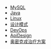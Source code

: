
- [MySQL](MySQL.md)
- [Java](Java.md)
- [Linux](Linux.md)
- [设计模式](设计模式.md)
- [DevOps](DevOps.md)
- [ApiDesign](https://cloud.google.com/apis/design)
- [奥密克戎治疗方案](奥密克戎治疗方案.md)

[//]: # (# 后端)

[//]: # (- [Activiti7]&#40;back/Activiti7.md&#41;)

[//]: # (- [Bio]&#40;back/Bio.md&#41;)

[//]: # (- [Nio]&#40;back/Nio.md&#41;)

[//]: # (- [Netty]&#40;back/Netty.md&#41;)

[//]: # (- [JavaHtml转PDF]&#40;back/HtmlToPdf.md&#41;)

[//]: # (- [Java实现C#TrippleDES加解密]&#40;back/JavaImplTrippleDES.md&#41;)

[//]: # (- [Java反射]&#40;back/JavaReflex.md&#41;)

[//]: # (- [MyBatis]&#40;back/MyBatis.md&#41;)

[//]: # (- [SpringMVC]&#40;back/SpringMVC.md&#41;)

[//]: # (- [SpringDataJpa]&#40;back/SpringDataJpa.md&#41;)

[//]: # (- [Zookeeper]&#40;back/Zookeeper.md&#41;)

[//]: # (- [FreeMarker]&#40;back/FreeMarker.md&#41;)

[//]: # (- [Tomcat7性能优化]&#40;back/Tomcat7性能优化.md&#41;)

[//]: # ()
[//]: # (## 消息中间件)

[//]: # ()
[//]: # (- [RabbitMQ]&#40;back/RabbitMQ.md&#41;)

[//]: # (- [RocketMQ]&#40;back/RocketMQ.md&#41;)

[//]: # (- [ActiveMQ]&#40;back/ActiveMQ.md&#41;)

[//]: # ()
[//]: # (## 数据存储)

[//]: # ()
[//]: # (- [MySQL]&#40;back/MySQL.md&#41;)

[//]: # (- [Redis]&#40;back/Redis.md&#41;)

[//]: # (- [MongoDB]&#40;back/MongoDB.md&#41;)

[//]: # (- [ElasticSearch]&#40;back/ElasticSearch.md&#41;)

[//]: # (- [Solr]&#40;back/Solr.md&#41;)

[//]: # (- [FastDFS]&#40;back/FastDFS.md&#41;)

[//]: # ()
[//]: # (## 微服务)

[//]: # ()
[//]: # (- [初识SpringCloud]&#40;back/spring-cloud/InitSpringCloud.md&#41;)

[//]: # (- [Ribbon]&#40;back/spring-cloud/Ribbon.md&#41;)

[//]: # (- [Hystrix]&#40;back/spring-cloud/Hystrix.md&#41;)

[//]: # (- [OpenFeign]&#40;back/spring-cloud/SpringCloudOpenFeign.md&#41;)

[//]: # (- [Gateway]&#40;back/spring-cloud/SpringCloudGateway.md&#41;)

[//]: # (- [Config]&#40;back/spring-cloud/SpringCloudConfig.md&#41;)

[//]: # (- [Alibaba Nacos]&#40;back/spring-cloud/SpringCloudAlibabaNacos.md&#41;)

[//]: # (- [Alibaba Sentinel]&#40;back/spring-cloud/SpringCloudAlibabaSentinel.md&#41;)

[//]: # (- [Consul]&#40;back/spring-cloud/SpringCloudConsul.md&#41;)

[//]: # (- [Apollo]&#40;back/spring-cloud/Apollo.md&#41;)

[//]: # (- [Zookeeper]&#40;back/Zookeeper.md&#41;)

[//]: # ()
[//]: # (# 前端)

[//]: # ()
[//]: # (- [ViteJs 创建 Vue 工程]&#40;web/ViteCreateVueProJect.md&#41;)

[//]: # ()
[//]: # ()
[//]: # (# 运维)

[//]: # ()
[//]: # (- [Linux]&#40;system/linux.md&#41;)

[//]: # (- [Docker]&#40;system/Docker.md&#41;)

[//]: # (- [GitLab]&#40;system/GitLab.md&#41;)

[//]: # (- [Gogs]&#40;system/Gogs.md&#41;)

[//]: # (- [nginx]&#40;system/nginx.md&#41;)

[//]: # ()
[//]: # (# 面试题)

[//]: # ()
[//]: # (- [面试题]&#40;面试题.md&#41;)

[//]: # ()
[//]: # ()
[//]: # (# 书籍)

[//]: # ()
[//]: # (- [OnJava8]&#40;book/on-java8/OnJava8.md&#41;)

[//]: # ()
[//]: # (# ---------------------)

[//]: # ()
[//]: # (### 消息队列)

[//]: # ()
[//]: # (- Kafka)

[//]: # (- [RocketMQ]&#40;back/RocketMQ.md&#41;)

[//]: # (- [RabbitMQ]&#40;back/RabbitMQ.md&#41;)

[//]: # (- [ActiveMQ]&#40;back/ActiveMQ.md&#41;)

[//]: # (- pulsar)

[//]: # (- mqtt)

[//]: # ()
[//]: # (### 缓存)

[//]: # ()
[//]: # (#### 单机)

[//]: # ()
[//]: # (- guava)

[//]: # (- ehCache)

[//]: # (- jetCache)

[//]: # ()
[//]: # (#### 分布式)

[//]: # ()
[//]: # (- [Redis]&#40;back/Redis.md&#41;)

[//]: # (- memCached)

[//]: # ()
[//]: # (### 分库分表)

[//]: # ()
[//]: # (- sharding-jdbc（驱动层）)

[//]: # (- myCat（代理层）)

[//]: # (- spring AbstractRoutingDataSource（不易扩展）)

[//]: # (- mysql Replication 协议（轻量级）)

[//]: # ()
[//]: # (### 数据同步)

[//]: # ()
[//]: # (#### MySQL)

[//]: # ()
[//]: # (- canal -> otter)

[//]: # (- maxWell)

[//]: # (- dataBus)

[//]: # (- binlog)

[//]: # ()
[//]: # (### 通讯)

[//]: # ()
[//]: # (#### 序列化)

[//]: # ()
[//]: # (- json)

[//]: # (- avro)

[//]: # (- kryo)

[//]: # ()
[//]: # (#### 通讯框架)

[//]: # ()
[//]: # (- [Netty]&#40;back/Netty.md&#41;)

[//]: # (- socketIo)

[//]: # (- opHttp3)

[//]: # (- common-httpClient)

[//]: # ()
[//]: # (#### rpc)

[//]: # ()
[//]: # (- [OpenFeign]&#40;back/spring-cloud/SpringCloudOpenFeign.md&#41;)

[//]: # (- gRPC)

[//]: # (- thrift)

[//]: # (- dubbo)

[//]: # (- hessian)

[//]: # ()
[//]: # (### 微服务)

[//]: # ()
[//]: # (#### 注册中心)

[//]: # ()
[//]: # (- [Consul]&#40;back/spring-cloud/SpringCloudConsul.md&#41;)

[//]: # (- [Alibaba Nacos]&#40;back/spring-cloud/SpringCloudAlibabaNacos.md&#41;)

[//]: # (- eureka)

[//]: # (- [Zookeeper]&#40;back/Zookeeper.md&#41;)

[//]: # ()
[//]: # (#### 熔断组件)

[//]: # ()
[//]: # (- resilience4j)

[//]: # (- [Alibaba Sentinel]&#40;back/spring-cloud/SpringCloudAlibabaSentinel.md&#41;)

[//]: # (- [Hystrix]&#40;back/spring-cloud/Hystrix.md&#41;)

[//]: # ()
[//]: # (#### 调用链)

[//]: # ()
[//]: # (- jaeger)

[//]: # (- skywalking)

[//]: # (- sleuth + zipkin)

[//]: # (- cat&#40;点评&#41;)

[//]: # ()
[//]: # (#### 配置中心)

[//]: # ()
[//]: # (- [Apollo]&#40;back/spring-cloud/Apollo.md&#41;)

[//]: # (- disconf)

[//]: # (- [Spring Cloud Config]&#40;back/spring-cloud/SpringCloudConfig.md&#41;)

[//]: # ()
[//]: # (#### 网关)

[//]: # ()
[//]: # (- [Gateway]&#40;back/spring-cloud/SpringCloudGateway.md&#41;)

[//]: # (- nginx -> openresty  ||  kong)

[//]: # (- zuul2)

[//]: # (- traefik)

[//]: # ()
[//]: # (### 分布式工具)

[//]: # ()
[//]: # (#### 协调)

[//]: # ()
[//]: # (- [Consul]&#40;back/spring-cloud/SpringCloudConsul.md&#41;)

[//]: # (- etcd)

[//]: # (- [Zookeeper]&#40;back/Zookeeper.md&#41;)

[//]: # ()
[//]: # (#### 事务)

[//]: # ()
[//]: # (- fescar)

[//]: # (- seata)

[//]: # ()
[//]: # (### 监控系统)

[//]: # ()
[//]: # (- zabbix（少量主机推荐）)

[//]: # (- prometheus)

[//]: # (- influxdata -> influxdb和telegraf)

[//]: # (- elkb -> ES、logstash、kibana、beats)

[//]: # ()
[//]: # (### 调度)

[//]: # ()
[//]: # (- xxl-job)

[//]: # (- elastic-job-cloud&#40;应用广泛，系统复杂学习成本高&#41;)

[//]: # (- quartz)

[//]: # (- crontab)

[//]: # ()
[//]: # (### 入口工具)

[//]: # ()
[//]: # (- centos)

[//]: # (- haproxy)

[//]: # (- lvs)

[//]: # (- keepalived)

[//]: # (- ansible)

[//]: # ()
[//]: # (### OLT（A）P)

[//]: # (数据仓库)

[//]: # ()
[//]: # (- hbase)

[//]: # (- [ElasticSearch]&#40;back/ElasticSearch.md&#41;)

[//]: # (- [Solr]&#40;back/Solr.md&#41;)

[//]: # (- tidb)

[//]: # (- leveldb)

[//]: # ()
[//]: # ()
[//]: # (### CI/CD)

[//]: # ()
[//]: # (- Jenkins)

[//]: # (- teamCity)

[//]: # (- [GitLab]&#40;system/GitLab.md&#41;)

[//]: # (- [Docker]&#40;system/Docker.md&#41;)

[//]: # (- sonar)

[//]: # ()
[//]: # ()
[//]: # ()

